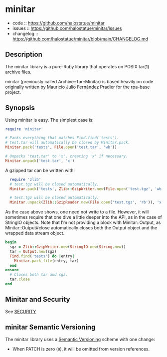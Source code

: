 # minitar

- code :: <https://github.com/halostatue/minitar>
- issues :: <https://github.com/halostatue/minitar/issues>
- changelog :: <https://github.com/halostatue/minitar/blob/main/CHANGELOG.md>

## Description

The minitar library is a pure-Ruby library that operates on POSIX tar(1) archive
files.

minitar (previously called Archive::Tar::Minitar) is based heavily on code
originally written by Mauricio Julio Fernández Pradier for the rpa-base project.

## Synopsis

Using minitar is easy. The simplest case is:

```ruby
require 'minitar'

# Packs everything that matches Find.find('tests').
# test.tar will automatically be closed by Minitar.pack.
Minitar.pack('tests', File.open('test.tar', 'wb'))

# Unpacks 'test.tar' to 'x', creating 'x' if necessary.
Minitar.unpack('test.tar', 'x')
```

A gzipped tar can be written with:

```ruby
  require 'zlib'
  # test.tgz will be closed automatically.
  Minitar.pack('tests', Zlib::GzipWriter.new(File.open('test.tgz', 'wb'))

  # test.tgz will be closed automatically.
  Minitar.unpack(Zlib::GzipReader.new(File.open('test.tgz', 'rb')), 'x')
```

As the case above shows, one need not write to a file. However, it will
sometimes require that one dive a little deeper into the API, as in the case of
StringIO objects. Note that I'm not providing a block with Minitar::Output, as
Minitar::Output#close automatically closes both the Output object and the
wrapped data stream object.

```ruby
begin
  sgz = Zlib::GzipWriter.new(StringIO.new(String.new))
  tar = Output.new(sgz)
  Find.find('tests') do |entry|
    Minitar.pack_file(entry, tar)
  end
ensure
  # Closes both tar and sgz.
  tar.close
end
```

## Minitar and Security

See [SECURITY](./SECURITY.md)

## minitar Semantic Versioning

The minitar library uses a [Semantic Versioning][semver] scheme with one change:

- When PATCH is zero (`0`), it will be omitted from version references.

[semver]: http://semver.org/
